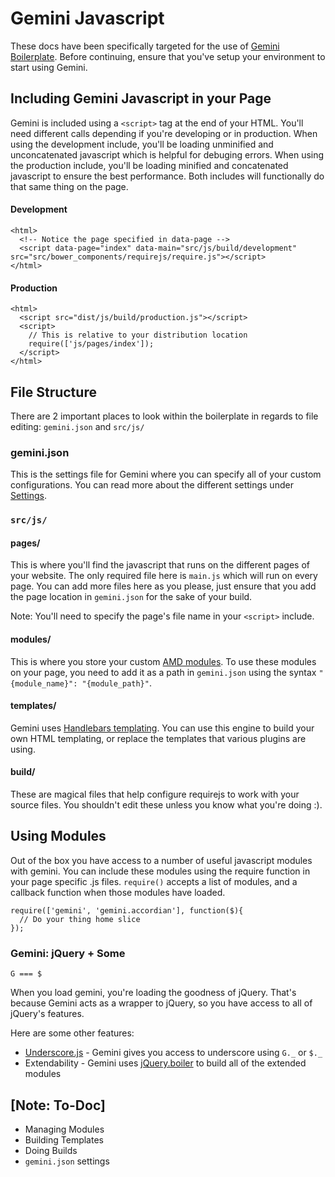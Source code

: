 # Gemini Javascript

These docs have been specifically targeted for the use of [Gemini Boilerplate](https://github.com/carpages/gemini-boilerplate). Before continuing, ensure that you've setup your environment to start using Gemini.

## Including Gemini Javascript in your Page

Gemini is included using a ``<script>`` tag at the end of your HTML. You'll need different calls depending if you're developing or in production. When using the development include, you'll be loading unminified and unconcatenated javascript which is helpful for debuging errors. When using the production include, you'll be loading minified and concatenated javascript to ensure the best performance. Both includes will functionally do that same thing on the page.

#### Development
```
<html>
  <!-- Notice the page specified in data-page -->
  <script data-page="index" data-main="src/js/build/development" src="src/bower_components/requirejs/require.js"></script>
</html>
```

#### Production
```
<html>
  <script src="dist/js/build/production.js"></script>
  <script>
    // This is relative to your distribution location
    require(['js/pages/index']);
  </script>
</html>
```

## File Structure
There are 2 important places to look within the boilerplate in regards to file editing: ``gemini.json`` and ``src/js/``

### gemini.json
This is the settings file for Gemini where you can specify all of your custom configurations. You can read more about the different settings under [Settings](#settings).

### ``src/js/``

#### pages/

This is where you'll find the javascript that runs on the different pages of your website. The only required file here is ``main.js`` which will run on every page. You can add more files here as you please, just ensure that you add the page location in ``gemini.json`` for the sake of your build.

Note: You'll need to specify the page's file name in your ``<script>`` include.

#### modules/

This is where you store your custom [AMD modules](http://requirejs.org/docs/whyamd.html#amd). To use these modules on your page, you need to add it as a path in ``gemini.json`` using the syntax ``"{module_name}": "{module_path}"``.

#### templates/

Gemini uses [Handlebars templating](http://handlebarsjs.com/). You can use this engine to build your own HTML templating, or replace the templates that various plugins are using.

#### build/

These are magical files that help configure requirejs to work with your source files. You shouldn't edit these unless you know what you're doing :).

## Using Modules

Out of the box you have access to a number of useful javascript modules with gemini. You can include these modules using the require function in your page specific .js files. ``require()`` accepts a list of modules, and a callback function when those modules have loaded.

```
require(['gemini', 'gemini.accordian'], function($){
  // Do your thing home slice
});
```

### Gemini: jQuery + Some

``G === $``

When you load gemini, you're loading the goodness of jQuery. That's because Gemini acts as a wrapper to jQuery, so you have access to all of jQuery's features.

Here are some other features:
- [Underscore.js](http://underscorejs.org/) - Gemini gives you access to underscore using ``G._`` or ``$._``
- Extendability - Gemini uses [jQuery.boiler](https://github.com/mattdrose/jquery-boiler) to build all of the extended modules

## [Note: To-Doc]
- Managing Modules
- Building Templates
- Doing Builds
- ``gemini.json`` settings
